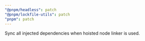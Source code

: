 ```yaml
---
"@pnpm/headless": patch
"@pnpm/lockfile-utils": patch
"pnpm": patch
---
```


Sync all injected dependencies when hoisted node linker is used.
